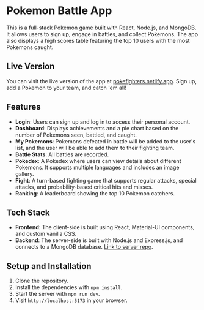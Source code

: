 # Pokemon Battle App

This is a full-stack Pokemon game built with React, Node.js, and MongoDB. It allows users to sign up, engage in battles, and collect Pokemons. The app also displays a high scores table featuring the top 10 users with the most Pokemons caught.

## Live Version

You can visit the live version of the app at [pokefighters.netlify.app](http://pokefighters.netlify.app). Sign up, add a Pokemon to your team, and catch 'em all!

## Features

- **Login**: Users can sign up and log in to access their personal account.
- **Dashboard**: Displays achievements and a pie chart based on the number of Pokemons seen, battled, and caught.
- **My Pokemons**: Pokemons defeated in battle will be added to the user's list, and the user will be able to add them to their fighting team.
- **Battle Stats**: All battles are recorded.
- **Pokedex**: A Pokedex where users can view details about different Pokemons. It supports multiple languages and includes an image gallery.
- **Fight**: A turn-based fighting game that supports regular attacks, special attacks, and probability-based critical hits and misses.
- **Ranking**: A leaderboard showing the top 10 Pokemon catchers.

## Tech Stack

- **Frontend**: The client-side is built using React, Material-UI components, and custom vanilla CSS.
- **Backend**: The server-side is built with Node.js and Express.js, and connects to a MongoDB database. [Link to server repo](https://github.com/AnyLena/poke-fight_server).

## Setup and Installation

1. Clone the repository.
2. Install the dependencies with `npm install`.
3. Start the server with `npm run dev`.
4. Visit `http://localhost:5173` in your browser.